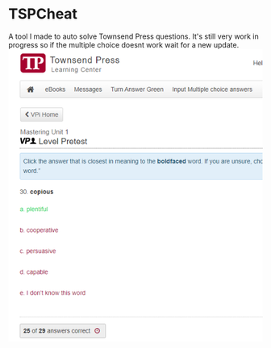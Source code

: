 # TSPCheat
A tool I made to auto solve Townsend Press questions.
It's still very work in progress so if the multiple choice doesnt work wait for a new update.
![Screenshot](ss.png)
